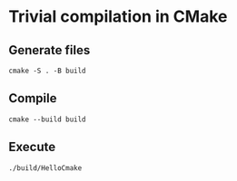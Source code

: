 # Trivial compilation in CMake

## Generate files

    cmake -S . -B build

## Compile

    cmake --build build

## Execute

    ./build/HelloCmake
